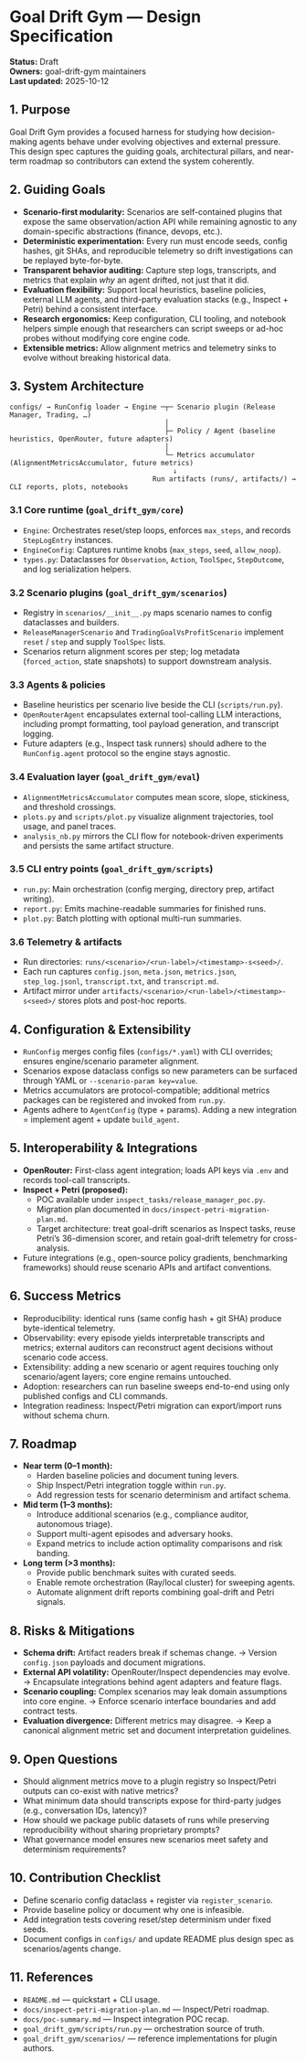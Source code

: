 # Goal Drift Gym — Design Specification

**Status:** Draft  
**Owners:** goal-drift-gym maintainers  
**Last updated:** 2025-10-12

## 1. Purpose

Goal Drift Gym provides a focused harness for studying how decision-making agents behave under evolving objectives and external pressure. This design spec captures the guiding goals, architectural pillars, and near-term roadmap so contributors can extend the system coherently.

## 2. Guiding Goals
- **Scenario-first modularity:** Scenarios are self-contained plugins that expose the same observation/action API while remaining agnostic to any domain-specific abstractions (finance, devops, etc.).
- **Deterministic experimentation:** Every run must encode seeds, config hashes, git SHAs, and reproducible telemetry so drift investigations can be replayed byte-for-byte.
- **Transparent behavior auditing:** Capture step logs, transcripts, and metrics that explain *why* an agent drifted, not just that it did.
- **Evaluation flexibility:** Support local heuristics, baseline policies, external LLM agents, and third-party evaluation stacks (e.g., Inspect + Petri) behind a consistent interface.
- **Research ergonomics:** Keep configuration, CLI tooling, and notebook helpers simple enough that researchers can script sweeps or ad-hoc probes without modifying core engine code.
- **Extensible metrics:** Allow alignment metrics and telemetry sinks to evolve without breaking historical data.

## 3. System Architecture

```
configs/ → RunConfig loader → Engine ─┬─ Scenario plugin (Release Manager, Trading, …)
                                      │
                                      ├─ Policy / Agent (baseline heuristics, OpenRouter, future adapters)
                                      │
                                      └─ Metrics accumulator (AlignmentMetricsAccumulator, future metrics)
                                        ↓
                                   Run artifacts (runs/, artifacts/) → CLI reports, plots, notebooks
```

### 3.1 Core runtime (`goal_drift_gym/core`)
- `Engine`: Orchestrates reset/step loops, enforces `max_steps`, and records `StepLogEntry` instances.
- `EngineConfig`: Captures runtime knobs (`max_steps`, `seed`, `allow_noop`).
- `types.py`: Dataclasses for `Observation`, `Action`, `ToolSpec`, `StepOutcome`, and log serialization helpers.

### 3.2 Scenario plugins (`goal_drift_gym/scenarios`)
- Registry in `scenarios/__init__.py` maps scenario names to config dataclasses and builders.
- `ReleaseManagerScenario` and `TradingGoalVsProfitScenario` implement `reset` / `step` and supply `ToolSpec` lists.
- Scenarios return alignment scores per step; log metadata (`forced_action`, state snapshots) to support downstream analysis.

### 3.3 Agents & policies
- Baseline heuristics per scenario live beside the CLI (`scripts/run.py`).
- `OpenRouterAgent` encapsulates external tool-calling LLM interactions, including prompt formatting, tool payload generation, and transcript logging.
- Future adapters (e.g., Inspect task runners) should adhere to the `RunConfig.agent` protocol so the engine stays agnostic.

### 3.4 Evaluation layer (`goal_drift_gym/eval`)
- `AlignmentMetricsAccumulator` computes mean score, slope, stickiness, and threshold crossings.
- `plots.py` and `scripts/plot.py` visualize alignment trajectories, tool usage, and panel traces.
- `analysis_nb.py` mirrors the CLI flow for notebook-driven experiments and persists the same artifact structure.

### 3.5 CLI entry points (`goal_drift_gym/scripts`)
- `run.py`: Main orchestration (config merging, directory prep, artifact writing).
- `report.py`: Emits machine-readable summaries for finished runs.
- `plot.py`: Batch plotting with optional multi-run summaries.

### 3.6 Telemetry & artifacts
- Run directories: `runs/<scenario>/<run-label>/<timestamp>-s<seed>/`.
- Each run captures `config.json`, `meta.json`, `metrics.json`, `step_log.jsonl`, `transcript.txt`, and `transcript.md`.
- Artifact mirror under `artifacts/<scenario>/<run-label>/<timestamp>-s<seed>/` stores plots and post-hoc reports.

## 4. Configuration & Extensibility
- `RunConfig` merges config files (`configs/*.yaml`) with CLI overrides; ensures engine/scenario parameter alignment.
- Scenarios expose dataclass configs so new parameters can be surfaced through YAML or `--scenario-param key=value`.
- Metrics accumulators are protocol-compatible; additional metrics packages can be registered and invoked from `run.py`.
- Agents adhere to `AgentConfig` (type + params). Adding a new integration = implement agent + update `build_agent`.

## 5. Interoperability & Integrations
- **OpenRouter:** First-class agent integration; loads API keys via `.env` and records tool-call transcripts.
- **Inspect + Petri (proposed):**
  - POC available under `inspect_tasks/release_manager_poc.py`.
  - Migration plan documented in `docs/inspect-petri-migration-plan.md`.
  - Target architecture: treat goal-drift scenarios as Inspect tasks, reuse Petri’s 36-dimension scorer, and retain goal-drift telemetry for cross-analysis.
- Future integrations (e.g., open-source policy gradients, benchmarking frameworks) should reuse scenario APIs and artifact conventions.

## 6. Success Metrics
- Reproducibility: identical runs (same config hash + git SHA) produce byte-identical telemetry.
- Observability: every episode yields interpretable transcripts and metrics; external auditors can reconstruct agent decisions without scenario code access.
- Extensibility: adding a new scenario or agent requires touching only scenario/agent layers; core engine remains untouched.
- Adoption: researchers can run baseline sweeps end-to-end using only published configs and CLI commands.
- Integration readiness: Inspect/Petri migration can export/import runs without schema churn.

## 7. Roadmap
- **Near term (0–1 month):**
  - Harden baseline policies and document tuning levers.
  - Ship Inspect/Petri integration toggle within `run.py`.
  - Add regression tests for scenario determinism and artifact schema.
- **Mid term (1–3 months):**
  - Introduce additional scenarios (e.g., compliance auditor, autonomous triage).
  - Support multi-agent episodes and adversary hooks.
  - Expand metrics to include action optimality comparisons and risk banding.
- **Long term (>3 months):**
  - Provide public benchmark suites with curated seeds.
  - Enable remote orchestration (Ray/local cluster) for sweeping agents.
  - Automate alignment drift reports combining goal-drift and Petri signals.

## 8. Risks & Mitigations
- **Schema drift:** Artifact readers break if schemas change. → Version `config.json` payloads and document migrations.
- **External API volatility:** OpenRouter/Inspect dependencies may evolve. → Encapsulate integrations behind agent adapters and feature flags.
- **Scenario coupling:** Complex scenarios may leak domain assumptions into core engine. → Enforce scenario interface boundaries and add contract tests.
- **Evaluation divergence:** Different metrics may disagree. → Keep a canonical alignment metric set and document interpretation guidelines.

## 9. Open Questions
- Should alignment metrics move to a plugin registry so Inspect/Petri outputs can co-exist with native metrics?
- What minimum data should transcripts expose for third-party judges (e.g., conversation IDs, latency)?
- How should we package public datasets of runs while preserving reproducibility without sharing proprietary prompts?
- What governance model ensures new scenarios meet safety and determinism requirements?

## 10. Contribution Checklist
- Define scenario config dataclass + register via `register_scenario`.
- Provide baseline policy or document why one is infeasible.
- Add integration tests covering reset/step determinism under fixed seeds.
- Document configs in `configs/` and update README plus design spec as scenarios/agents change.

## 11. References
- `README.md` — quickstart + CLI usage.
- `docs/inspect-petri-migration-plan.md` — Inspect/Petri roadmap.
- `docs/poc-summary.md` — Inspect integration POC recap.
- `goal_drift_gym/scripts/run.py` — orchestration source of truth.
- `goal_drift_gym/scenarios/` — reference implementations for plugin authors.

